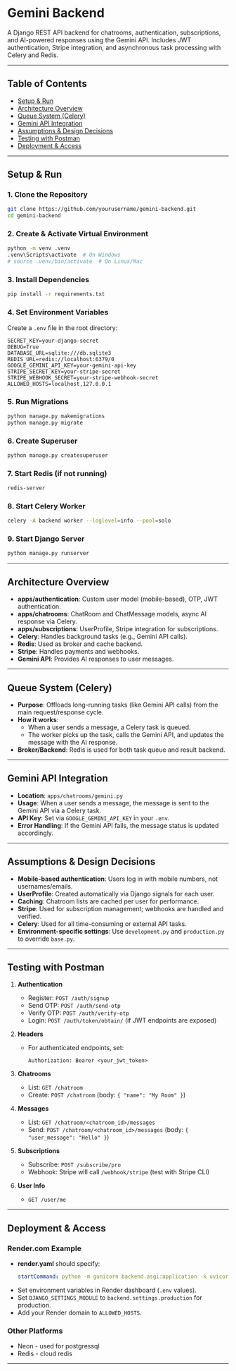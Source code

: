 # Gemini Backend

A Django REST API backend for chatrooms, authentication, subscriptions, and AI-powered responses using the Gemini API. Includes JWT authentication, Stripe integration, and asynchronous task processing with Celery and Redis.

---

## Table of Contents

- [Setup & Run](#setup--run)
- [Architecture Overview](#architecture-overview)
- [Queue System (Celery)](#queue-system-celery)
- [Gemini API Integration](#gemini-api-integration)
- [Assumptions & Design Decisions](#assumptions--design-decisions)
- [Testing with Postman](#testing-with-postman)
- [Deployment & Access](#deployment--access)

---

## Setup & Run

### 1. Clone the Repository

```sh
git clone https://github.com/yourusername/gemini-backend.git
cd gemini-backend
```

### 2. Create & Activate Virtual Environment

```sh
python -m venv .venv
.venv\Scripts\activate  # On Windows
# source .venv/bin/activate  # On Linux/Mac
```

### 3. Install Dependencies

```sh
pip install -r requirements.txt
```

### 4. Set Environment Variables

Create a `.env` file in the root directory:

```
SECRET_KEY=your-django-secret
DEBUG=True
DATABASE_URL=sqlite:///db.sqlite3
REDIS_URL=redis://localhost:6379/0
GOOGLE_GEMINI_API_KEY=your-gemini-api-key
STRIPE_SECRET_KEY=your-stripe-secret
STRIPE_WEBHOOK_SECRET=your-stripe-webhook-secret
ALLOWED_HOSTS=localhost,127.0.0.1
```

### 5. Run Migrations

```sh
python manage.py makemigrations
python manage.py migrate
```

### 6. Create Superuser

```sh
python manage.py createsuperuser
```

### 7. Start Redis (if not running)

```sh
redis-server
```

### 8. Start Celery Worker

```sh
celery -A backend worker --loglevel=info --pool=solo
```

### 9. Start Django Server

```sh
python manage.py runserver
```

---

## Architecture Overview

- **apps/authentication**: Custom user model (mobile-based), OTP, JWT authentication.
- **apps/chatrooms**: ChatRoom and ChatMessage models, async AI response via Celery.
- **apps/subscriptions**: UserProfile, Stripe integration for subscriptions.
- **Celery**: Handles background tasks (e.g., Gemini API calls).
- **Redis**: Used as broker and cache backend.
- **Stripe**: Handles payments and webhooks.
- **Gemini API**: Provides AI responses to user messages.

---

## Queue System (Celery)

- **Purpose**: Offloads long-running tasks (like Gemini API calls) from the main request/response cycle.
- **How it works**:
  - When a user sends a message, a Celery task is queued.
  - The worker picks up the task, calls the Gemini API, and updates the message with the AI response.
- **Broker/Backend**: Redis is used for both task queue and result backend.

---

## Gemini API Integration

- **Location**: `apps/chatrooms/gemini.py`
- **Usage**: When a user sends a message, the message is sent to the Gemini API via a Celery task.
- **API Key**: Set via `GOOGLE_GEMINI_API_KEY` in your `.env`.
- **Error Handling**: If the Gemini API fails, the message status is updated accordingly.

---

## Assumptions & Design Decisions

- **Mobile-based authentication**: Users log in with mobile numbers, not usernames/emails.
- **UserProfile**: Created automatically via Django signals for each user.
- **Caching**: Chatroom lists are cached per user for performance.
- **Stripe**: Used for subscription management; webhooks are handled and verified.
- **Celery**: Used for all time-consuming or external API tasks.
- **Environment-specific settings**: Use `development.py` and `production.py` to override `base.py`.

---

## Testing with Postman

1. **Authentication**

   - Register: `POST /auth/signup`
   - Send OTP: `POST /auth/send-otp`
   - Verify OTP: `POST /auth/verify-otp`
   - Login: `POST /auth/token/obtain/` (if JWT endpoints are exposed)

2. **Headers**

   - For authenticated endpoints, set:
     ```
     Authorization: Bearer <your_jwt_token>
     ```

3. **Chatrooms**

   - List: `GET /chatroom`
   - Create: `POST /chatroom` (body: `{ "name": "My Room" }`)

4. **Messages**

   - List: `GET /chatroom/<chatroom_id>/messages`
   - Send: `POST /chatroom/<chatroom_id>/messages` (body: `{ "user_message": "Hello" }`)

5. **Subscriptions**

   - Subscribe: `POST /subscribe/pro`
   - Webhook: Stripe will call `/webhook/stripe` (test with Stripe CLI)

6. **User Info**
   - `GET /user/me`

---

## Deployment & Access

### Render.com Example

- **render.yaml** should specify:
  ```yaml
  startCommand: python -m gunicorn backend.asgi:application -k uvicorn.workers.UvicornWorker
  ```
- Set environment variables in Render dashboard (`.env` values).
- Set `DJANGO_SETTINGS_MODULE` to `backend.settings.production` for production.
- Add your Render domain to `ALLOWED_HOSTS`.

### Other Platforms

- Neon - used for postgressql
- Redis - cloud redis

---
